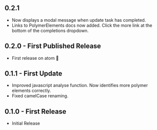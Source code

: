 ## 0.2.1
* Now displays a modal message when update task has completed.
* Links to PolymerElements docs now added. Click the more link at the bottom of the completions dropdown.

## 0.2.0 - First Published Release
* First release on atom :tada:

## 0.1.1 - First Update
* Improved javascript analyse function. Now identifies more polymer elements correctly.
* Fixed camelCase renaming.

## 0.1.0 - First Release
* Initial Release
